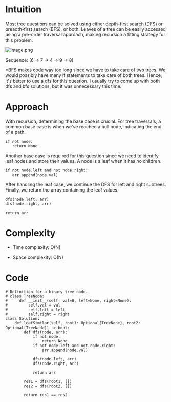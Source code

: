 # Intuition
Most tree questions can be solved using either depth-first search (DFS) or breadth-first search (BFS), or both. Leaves of a tree can be easily accessed using a pre-order traversal approach, making recursion a fitting strategy for this problem.

![image.png](https://assets.leetcode.com/users/images/51535739-3f03-4e96-8705-0ca36ff39488_1704820092.3902779.png)

Sequence: (6 -> 7 -> 4 -> 9 -> 8)

*BFS makes code way too long since we have to take care of two trees. We would possibly have many if statements to take care of both trees. Hence, it's better to use a dfs for this question. I usually try to come up with both dfs and bfs solutions, but it was unnecessary this time.

# Approach
With recursion, determining the base case is crucial. For tree traversals, a common base case is when we've reached a null node, indicating the end of a path.


```
if not node:
   return None
```

Another base case is required for this question since we need to identify leaf nodes and store their values. A node is a leaf when it has no children.

```
if not node.left and not node.right:
   arr.append(node.val)
```

After handling the leaf case, we continue the DFS for left and right subtrees. Finally, we return the array containing the leaf values.
```
dfs(node.left, arr)
dfs(node.right, arr)

return arr
```

# Complexity
- Time complexity: O(N)


- Space complexity: O(N)

# Code
```
# Definition for a binary tree node.
# class TreeNode:
#     def __init__(self, val=0, left=None, right=None):
#         self.val = val
#         self.left = left
#         self.right = right
class Solution:
    def leafSimilar(self, root1: Optional[TreeNode], root2: Optional[TreeNode]) -> bool:
        def dfs(node, arr):
            if not node:
                return None
            if not node.left and not node.right:
                arr.append(node.val)
                
            dfs(node.left, arr)
            dfs(node.right, arr)

            return arr

        res1 = dfs(root1, [])
        res2 = dfs(root2, [])
        
        return res1 == res2 
            
            
```